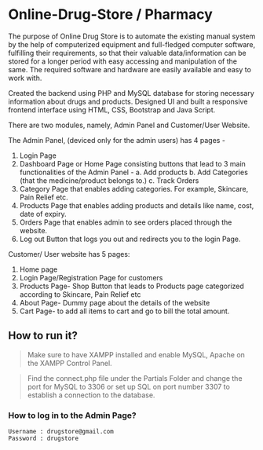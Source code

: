 # Online-Drug-Store / Pharmacy
The purpose of Online Drug Store is to automate the existing manual system by the help of computerized equipment and full-fledged computer software, fulfilling their requirements, so that their valuable data/information can be stored for a longer period with easy accessing and manipulation of the same. The required software and hardware are easily available and easy to work with.

Created the backend using PHP and MySQL database for storing necessary information about drugs and products.
Designed UI and built a responsive frontend interface using HTML, CSS, Bootstrap and Java Script.

There are two modules, namely, Admin Panel and Customer/User Website.

The Admin Panel, (deviced only for the admin users) has 4 pages - 
  1. Login Page
  2. Dashboard Page or Home Page consisting buttons that lead to 3 main functionalities of the Admin Panel - 
    a. Add products
    b. Add Categories (that the medicine/product belongs to.)
    c. Track Orders
  3. Category Page that enables adding categories. For example, Skincare, Pain Relief etc.
  4. Products Page that enables adding products and details like name, cost, date of expiry.
  5. Orders Page that enables admin to see orders placed through the website.
  6. Log out Button that logs you out and redirects you to the login Page.
  
Customer/ User website has 5 pages:
  1. Home page 
  2. Login Page/Registration Page for customers
  3. Products Page- Shop Button that leads to Products page categorized according to Skincare, Pain Relief etc
  4. About Page- Dummy page about the details of the website
  5. Cart Page- to add all items to cart and go to bill the total amount. 
  
## How to run it? 
 > Make sure to have XAMPP installed and enable MySQL, Apache on the XAMPP Control Panel. 
  
 > Find the connect.php file under the Partials Folder and change the port for MySQL to 3306 or set up SQL on port number 3307 to establish a connection to the database.
  ### How to log in to the Admin Page?
    Username : drugstore@gmail.com
    Password : drugstore 
    
